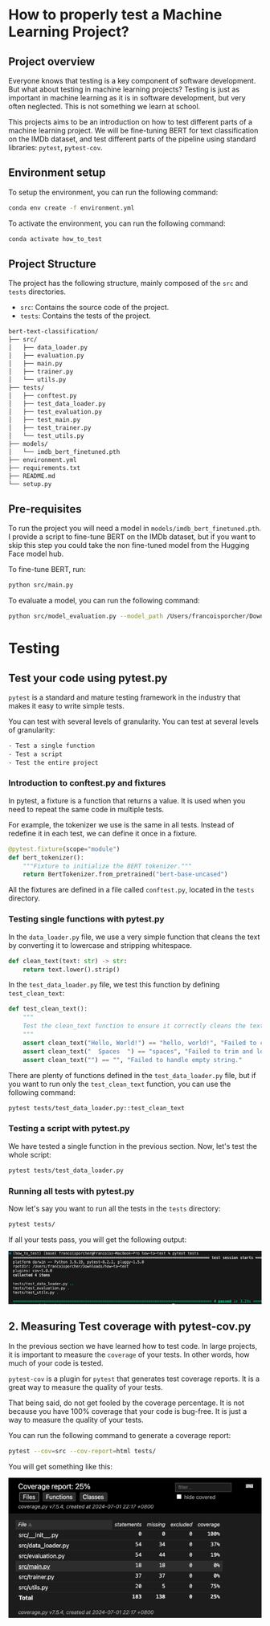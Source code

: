 # How to properly test a Machine Learning Project?

## Project overview

Everyone knows that testing is a key component of software development. But what about testing in machine learning projects? Testing is just as important in machine learning as it is in software development, but very often neglected. This is not something we learn at school.

This projects aims to be an introduction on how to test different parts of a machine learning project. We will be fine-tuning BERT for text classification on the IMDb dataset, and test different parts of the pipeline using standard libraries: `pytest`, `pytest-cov`.

## Environment setup

To setup the environment, you can run the following command:

```bash
conda env create -f environment.yml
```

To activate the environment, you can run the following command:

```bash
conda activate how_to_test
```

## Project Structure


The project has the following structure, mainly composed of the `src` and `tests` directories.

- `src`: Contains the source code of the project.
- `tests`: Contains the tests of the project.

```
bert-text-classification/
├── src/
│   ├── data_loader.py
│   ├── evaluation.py
│   ├── main.py
│   ├── trainer.py
│   └── utils.py
├── tests/
│   ├── conftest.py
│   ├── test_data_loader.py
│   ├── test_evaluation.py
│   ├── test_main.py
│   ├── test_trainer.py
│   └── test_utils.py
├── models/
│   └── imdb_bert_finetuned.pth
├── environment.yml
├── requirements.txt
├── README.md
└── setup.py
```

## Pre-requisites

To run the project you will need a model in `models/imdb_bert_finetuned.pth`. I provide a script to fine-tune BERT on the IMDb dataset, but if you want to skip this step you could take the non fine-tuned model from the Hugging Face model hub.

To fine-tune BERT, run:

```bash
python src/main.py
```

To evaluate a model, you can run the following command:

```bash
python src/model_evaluation.py --model_path /Users/francoisporcher/Downloads/how-to-test/models/imdb_bert_finetuned.pth
```

# Testing

## Test your code using pytest.py

`pytest` is a standard and mature testing framework in the industry that makes it easy to write simple tests. 

You can test with several levels of granularity. You can test at several levels of granularity:

```bash
- Test a single function
- Test a script
- Test the entire project
```

### Introduction to conftest.py and fixtures

In pytest, a fixture is a function that returns a value. It is used when you need to repeat the same code in multiple tests.

For example, the tokenizer we use is the same in all tests. Instead of redefine it in each test, we can define it once in a fixture.

```python
@pytest.fixture(scope="module")
def bert_tokenizer():
    """Fixture to initialize the BERT tokenizer."""
    return BertTokenizer.from_pretrained("bert-base-uncased")
```

All the fixtures are defined in a file called `conftest.py`, located in the `tests` directory.


### Testing single functions with pytest.py

In the `data_loader.py` file, we use a very simple function that cleans the text by converting it to lowercase and stripping whitespace.

```python
def clean_text(text: str) -> str:
    return text.lower().strip()
```
In the `test_data_loader.py` file, we test this function by defining `test_clean_text`:

```python
def test_clean_text():
    """
    Test the clean_text function to ensure it correctly cleans the text.
    """
    assert clean_text("Hello, World!") == "hello, world!", "Failed to clean basic text."
    assert clean_text("  Spaces  ") == "spaces", "Failed to trim and lowercase text."
    assert clean_text("") == "", "Failed to handle empty string."
```

There are plenty of functions defined in the `test_data_loader.py` file, but if you want to run only the `test_clean_text` function, you can use the following command:

```bash
pytest tests/test_data_loader.py::test_clean_text
```


### Testing a script with pytest.py

We have tested a single function in the previous section. Now, let's test the whole script:

```bash
pytest tests/test_data_loader.py
```


### Running all tests with pytest.py

Now let's say you want to run all the tests in the `tests` directory:

```bash
pytest tests/
```

If all your tests pass, you will get the following output:

![alt text](figures/pytest.png)

## 2. Measuring Test coverage with pytest-cov.py

In the previous section we have learned how to test code. In large projects, it is important to measure the `coverage` of your tests. In other words, how much of your code is tested.

`pytest-cov` is a plugin for `pytest` that generates test coverage reports. It is a great way to measure the quality of your tests.

That being said, do not get fooled by the coverage percentage. It is not because you have 100% coverage that your code is bug-free. It is just a way to measure the quality of your tests.

You can run the following command to generate a coverage report:

```bash
pytest --cov=src --cov-report=html tests/
```

You will get something like this:

![alt text](figures/coverage.png)



